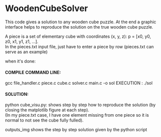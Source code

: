 # WoodenCubeSolver
This code gives a solution to any wooden cube puzzle. 
At the end a graphic interface helps to reproduce the solution on the true wooden cube puzzle.  

A piece is a set of elementary cube with coordinates (x, y, z): p = [x0, y0, z0, x1, y1, z1, ...].  
In the pieces.txt input file, just have to enter a piece by row
(pieces.txt can serve as an example)

when it's done:  

#### COMPILE COMMAND LINE:  
gcc file_handler.c piece.c cube.c solver.c main.c -o sol
EXECUTION : ./sol

#### SOLUTION:   
python cube_visu.py: shows step by step how to reproduce the solution (by closing the matplotlib figure at each step).  
(In my piece.txt case, I have one element missing from one piece so it is normal to not see the cube fully fulled).  

outputs_img shows the step by step solution given by the python script
